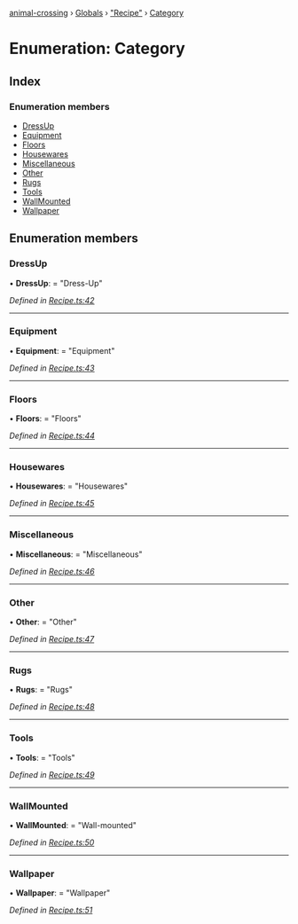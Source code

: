 [animal-crossing](../README.md) › [Globals](../globals.md) › ["Recipe"](../modules/_recipe_.md) › [Category](_recipe_.category.md)

# Enumeration: Category

## Index

### Enumeration members

* [DressUp](_recipe_.category.md#dressup)
* [Equipment](_recipe_.category.md#equipment)
* [Floors](_recipe_.category.md#floors)
* [Housewares](_recipe_.category.md#housewares)
* [Miscellaneous](_recipe_.category.md#miscellaneous)
* [Other](_recipe_.category.md#other)
* [Rugs](_recipe_.category.md#rugs)
* [Tools](_recipe_.category.md#tools)
* [WallMounted](_recipe_.category.md#wallmounted)
* [Wallpaper](_recipe_.category.md#wallpaper)

## Enumeration members

###  DressUp

• **DressUp**: = "Dress-Up"

*Defined in [Recipe.ts:42](https://github.com/Norviah/animal-crossing/blob/e332c53/module/types/Recipe.ts#L42)*

___

###  Equipment

• **Equipment**: = "Equipment"

*Defined in [Recipe.ts:43](https://github.com/Norviah/animal-crossing/blob/e332c53/module/types/Recipe.ts#L43)*

___

###  Floors

• **Floors**: = "Floors"

*Defined in [Recipe.ts:44](https://github.com/Norviah/animal-crossing/blob/e332c53/module/types/Recipe.ts#L44)*

___

###  Housewares

• **Housewares**: = "Housewares"

*Defined in [Recipe.ts:45](https://github.com/Norviah/animal-crossing/blob/e332c53/module/types/Recipe.ts#L45)*

___

###  Miscellaneous

• **Miscellaneous**: = "Miscellaneous"

*Defined in [Recipe.ts:46](https://github.com/Norviah/animal-crossing/blob/e332c53/module/types/Recipe.ts#L46)*

___

###  Other

• **Other**: = "Other"

*Defined in [Recipe.ts:47](https://github.com/Norviah/animal-crossing/blob/e332c53/module/types/Recipe.ts#L47)*

___

###  Rugs

• **Rugs**: = "Rugs"

*Defined in [Recipe.ts:48](https://github.com/Norviah/animal-crossing/blob/e332c53/module/types/Recipe.ts#L48)*

___

###  Tools

• **Tools**: = "Tools"

*Defined in [Recipe.ts:49](https://github.com/Norviah/animal-crossing/blob/e332c53/module/types/Recipe.ts#L49)*

___

###  WallMounted

• **WallMounted**: = "Wall-mounted"

*Defined in [Recipe.ts:50](https://github.com/Norviah/animal-crossing/blob/e332c53/module/types/Recipe.ts#L50)*

___

###  Wallpaper

• **Wallpaper**: = "Wallpaper"

*Defined in [Recipe.ts:51](https://github.com/Norviah/animal-crossing/blob/e332c53/module/types/Recipe.ts#L51)*
